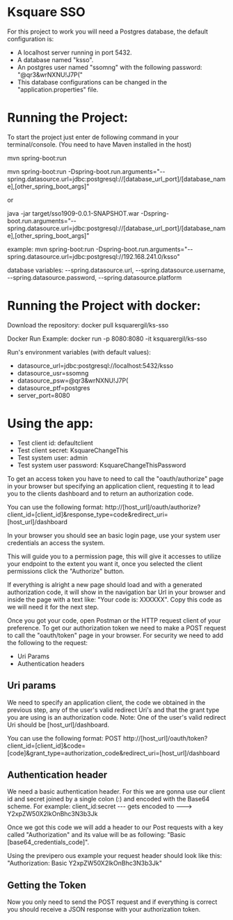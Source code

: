 Ksquare SSO 
===========

For this project to work you will need a Postgres database, the default configuration is: 
* A localhost server running in port 5432.
* A database named "ksso".
* An postgres user named "ssomng" with the following password: "@qr3&wrNXNU!J7P("
* This database configurations can be changed in the "application.properties" file.

Running the Project:
====================

To start the project just enter de following command in your terminal/console. (You need to have Maven installed in the host) 

mvn spring-boot:run

mvn spring-boot:run -Dspring-boot.run.arguments="--spring.datasource.url=jdbc:postgresql://[database_url_port]/[database_name],[other_spring_boot_args]"

or 

java -jar target/sso1909-0.0.1-SNAPSHOT.war -Dspring-boot.run.arguments="--spring.datasource.url=jdbc:postgresql://[database_url_port]/[database_name],[other_spring_boot_args]"

example:
mvn spring-boot:run -Dspring-boot.run.arguments="--spring.datasource.url=jdbc:postgresql://192.168.241.0/ksso"

database variables: 
--spring.datasource.url,
--spring.datasource.username,
--spring.datasource.password,
--spring.datasource.platform

Running the Project with docker:
====================
Download the repository: docker pull ksquarergil/ks-sso

Docker Run Example:  docker run -p 8080:8080 -it ksquarergil/ks-sso

Run's environment variables (with default values): 

* datasource_url=jdbc:postgresql://localhost:5432/ksso
* datasource_usr=ssomng
* datasource_psw=@qr3&wrNXNU!J7P(
* datasource_ptf=postgres
* server_port=8080

Using the app:
=============

* Test client id: defaultclient
* Test client secret: KsquareChangeThis
* Test system user: admin
* Test system user password: KsquareChangeThisPassword


To get an access token you have to need to call the "oauth/authorize" page in your browser but specifying an application client, 
requesting it to lead you to the clients dashboard and to return an authorization code.

You can use the following format:
http://[host_url]/oauth/authorize?client_id=[client_id]&response_type=code&redirect_uri=[host_url]/dashboard

In your browser you should see an basic login page, use your system user credentials an access the system.

This will guide you to a permission page, this will give it accesses to utilize your endpoint to the extent you want it, 
once you selected the client permissions click the "Authorize" button. 

If everything is alright a new page should load and with a generated authorization code, it will show in the navigation 
bar Url in your browser and inside the page with a text like: "Your code is: XXXXXX".
Copy this code as we will need it for the next step.

Once you got your code, open Postman or the HTTP request client of your preference.
To get our authorization token we need to make a POST request to call the "oauth/token" page in your browser.
For security we need to add the following to the request:
* Uri Params
* Authentication headers

Uri params
----------

We need to specify an application client, the code we obtained in the previous step, any of the user's valid redirect Uri's 
and that the grant type you are using is an authorization code.
Note: One of the user's valid redirect Uri should be [host_url]/dashboard.

You can use the following format:
POST
http://[host_url]/oauth/token?client_id=[client_id]&code=[code]&grant_type=authorization_code&redirect_uri=[host_url]/dashboard

Authentication header
---------------------

We need a basic authentication header.
For this we are gonna use our client id and secret joined by a single colon (:) and encoded
with the Base64 scheme. 
For example:  client_id:secret    --- gets encoded to --->     Y2xpZW50X2lkOnBhc3N3b3Jk

Once we got this code we will add a header to our Post requests with a key called "Authorization" and its value will be 
as following: 
"Basic [base64_credentials_code]". 

Using the previpero ous example your request header should look like this: 
"Authorization: Basic Y2xpZW50X2lkOnBhc3N3b3Jk"

Getting the Token
-----------------

Now you only need to send the POST request and if everything is correct 
you should receive a JSON response with your authorization token.
